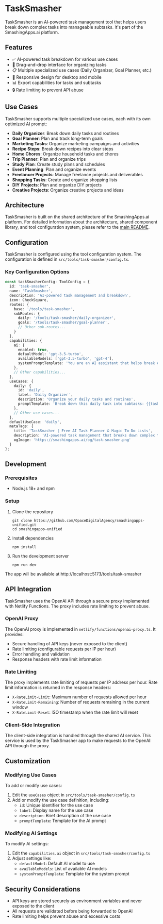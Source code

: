 # TaskSmasher

TaskSmasher is an AI-powered task management tool that helps users break down complex tasks into manageable subtasks. It's part of the SmashingApps.ai platform.

## Features

- ✅ AI-powered task breakdown for various use cases
- 🔄 Drag-and-drop interface for organizing tasks
- 📋 Multiple specialized use cases (Daily Organizer, Goal Planner, etc.)
- 📱 Responsive design for desktop and mobile
- 📊 Export capabilities for tasks and subtasks
- 🔒 Rate limiting to prevent API abuse

## Use Cases

TaskSmasher supports multiple specialized use cases, each with its own optimized AI prompt:

- **Daily Organizer**: Break down daily tasks and routines
- **Goal Planner**: Plan and track long-term goals
- **Marketing Tasks**: Organize marketing campaigns and activities
- **Recipe Steps**: Break down recipes into clear steps
- **Home Chores**: Organize household tasks and chores
- **Trip Planner**: Plan and organize trips
- **Study Plan**: Create study plans and schedules
- **Event Planning**: Plan and organize events
- **Freelancer Projects**: Manage freelance projects and deliverables
- **Shopping Tasks**: Create and organize shopping lists
- **DIY Projects**: Plan and organize DIY projects
- **Creative Projects**: Organize creative projects and ideas

## Architecture

TaskSmasher is built on the shared architecture of the SmashingApps.ai platform. For detailed information about the architecture, shared component library, and tool configuration system, please refer to the [main README](../../README.md).

## Configuration

TaskSmasher is configured using the tool configuration system. The configuration is defined in `src/tools/task-smasher/config.ts`.

### Key Configuration Options

```typescript
const taskSmasherConfig: ToolConfig = {
  id: 'task-smasher',
  name: 'TaskSmasher',
  description: 'AI-powered task management and breakdown',
  icon: CheckSquare,
  routes: {
    base: '/tools/task-smasher',
    subRoutes: {
      daily: '/tools/task-smasher/daily-organizer',
      goals: '/tools/task-smasher/goal-planner',
      // Other sub-routes...
    }
  },
  capabilities: {
    ai: {
      enabled: true,
      defaultModel: 'gpt-3.5-turbo',
      availableModels: ['gpt-3.5-turbo', 'gpt-4'],
      systemPromptTemplate: 'You are an AI assistant that helps break down tasks into manageable subtasks. {{useCase}}'
    },
    // Other capabilities...
  },
  useCases: {
    daily: {
      id: 'daily',
      label: 'Daily Organizer',
      description: 'Organize your daily tasks and routines',
      promptTemplate: 'Break down this daily task into subtasks: {{task}}'
    },
    // Other use cases...
  },
  defaultUseCase: 'daily',
  metaTags: {
    title: 'TaskSmasher | Free AI Task Planner & Magic To-Do Lists',
    description: 'AI-powered task management that breaks down complex tasks into simple, actionable steps',
    ogImage: 'https://smashingapps.ai/og/task-smasher.png'
  }
};
```

## Development

### Prerequisites

- Node.js 18+ and npm

### Setup

1. Clone the repository
   ```
   git clone https://github.com/OpaceDigitalAgency/smashingapps-unified.git
   cd smashingapps-unified
   ```

2. Install dependencies
   ```
   npm install
   ```

3. Run the development server
   ```
   npm run dev
   ```

The app will be available at http://localhost:5173/tools/task-smasher

## API Integration

TaskSmasher uses the OpenAI API through a secure proxy implemented with Netlify Functions. The proxy includes rate limiting to prevent abuse.

### OpenAI Proxy

The OpenAI proxy is implemented in `netlify/functions/openai-proxy.ts`. It provides:

- Secure handling of API keys (never exposed to the client)
- Rate limiting (configurable requests per IP per hour)
- Error handling and validation
- Response headers with rate limit information

### Rate Limiting

The proxy implements rate limiting of requests per IP address per hour. Rate limit information is returned in the response headers:

- `X-RateLimit-Limit`: Maximum number of requests allowed per hour
- `X-RateLimit-Remaining`: Number of requests remaining in the current window
- `X-RateLimit-Reset`: ISO timestamp when the rate limit will reset

### Client-Side Integration

The client-side integration is handled through the shared AI service. This service is used by the TaskSmasher app to make requests to the OpenAI API through the proxy.

## Customization

### Modifying Use Cases

To add or modify use cases:

1. Edit the `useCases` object in `src/tools/task-smasher/config.ts`
2. Add or modify the use case definition, including:
   - `id`: Unique identifier for the use case
   - `label`: Display name for the use case
   - `description`: Brief description of the use case
   - `promptTemplate`: Template for the AI prompt

### Modifying AI Settings

To modify AI settings:

1. Edit the `capabilities.ai` object in `src/tools/task-smasher/config.ts`
2. Adjust settings like:
   - `defaultModel`: Default AI model to use
   - `availableModels`: List of available AI models
   - `systemPromptTemplate`: Template for the system prompt

## Security Considerations

- API keys are stored securely as environment variables and never exposed to the client
- All requests are validated before being forwarded to OpenAI
- Rate limiting helps prevent abuse and excessive costs